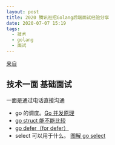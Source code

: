 ```yaml
---
layout: post
title: 2020 腾讯社招Golang后端面试经验分享
date: 2020-07-07 15:19
tags:
  - 技术
  - golang
  - 面试
---
```


[来自](https://www.jianshu.com/p/4485c31b4ab5)

<!--more-->

## 技术一面 基础面试

一面是通过电话直接沟通

- go 的调度。[Go 并发原理](/blog/2020/05/01/tech/golang/daiery-2020-0501-1200/)
- [go struct 能不能比较](/blog/2020/07/07/tech/interview/daiery-2020-0707-1538/)
- [go defer（for defer）](/blog/2020/07/07/tech/interview/daiery-2020-0707-1600/)
- select 可以用于什么。 [图解 go select](/blog/2020/07/10/tech/golang/daiery-2020-0710-0801/)
